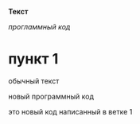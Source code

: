 **Текст**

*прогламмный код*

# пункт 1

обычный текст

новый программный код

это новый код написанный в ветке 1